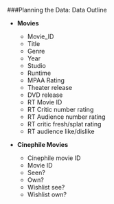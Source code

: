 ###Planning the Data: Data Outline

* **Movies**
  * Movie_ID
  * Title
  * Genre
  * Year
  * Studio
  * Runtime
  * MPAA Rating
  * Theater release
  * DVD release
  * RT Movie ID
  * RT Critic number rating
  * RT Audience number rating
  * RT critic fresh/splat rating
  * RT audience like/dislike

* **Cinephile Movies**
  * Cinephile movie ID
  * Movie ID
  * Seen?
  * Own?
  * Wishlist see?
  * Wishlist own?